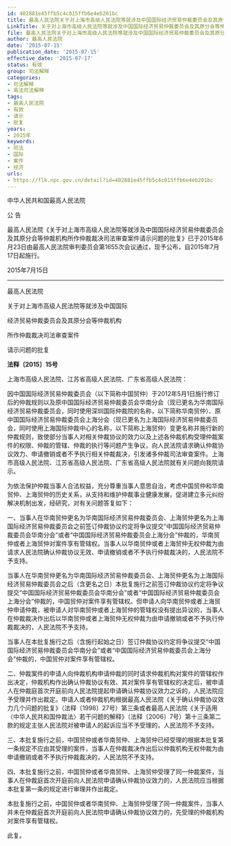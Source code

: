 ```yaml
---
id: 402881e45ffb5c4c015ffb6e4eb201bc
title: 最高人民法院关于对上海市高级人民法院等就涉及中国国际经济贸易仲裁委员会及其原分会等仲裁机构所作仲裁裁决司法审查案件请示问题的批复
LinkTitle: 关于对上海市高级人民法院等就涉及中国国际经济贸易仲裁委员会及其原分会等仲裁机构所作仲裁裁决司法审查案件请示问题的批复
file: 最高人民法院关于对上海市高级人民法院等就涉及中国国际经济贸易仲裁委员会及其原分会等仲裁机构所作仲裁裁决司法审查案件请示问题的批复_20150_402881e45ffb5c4c015ffb6e4eb201bc.docx
author: 最高人民法院
date: '2015-07-15'
publication_date: '2015-07-15'
effective_date: '2015-07-17'
status: 有效
group: 司法解释
categories:
- 司法解释
- 高法司法解释
tags:
- 最高人民法院
- 有效
- 请示
- 批复
years:
- 2015年
keywords:
- 司法
- 国际
- 案件
- 经济
urls:
- https://flk.npc.gov.cn/detail?id=402881e45ffb5c4c015ffb6e4eb201bc
---
```


中华人民共和国最高人民法院

公 告

最高人民法院《关于对上海市高级人民法院等就涉及中国国际经济贸易仲裁委员会及其原分会等仲裁机构所作仲裁裁决司法审查案件请示问题的批复》已于2015年6月23日由最高人民法院审判委员会第1655次会议通过，现予公布，自2015年7月17日起施行。

2015年7月15日

---

最高人民法院

关于对上海市高级人民法院等就涉及中国国际

经济贸易仲裁委员会及其原分会等仲裁机构

所作仲裁裁决司法审查案件

请示问题的批复

**法释〔2015〕15号**

上海市高级人民法院、江苏省高级人民法院、广东省高级人民法院：

因中国国际经济贸易仲裁委员会（以下简称中国贸仲）于2012年5月1日施行修订后的仲裁规则以及原中国国际经济贸易仲裁委员会华南分会（现已更名为华南国际经济贸易仲裁委员会，同时使用深圳国际仲裁院的名称，以下简称华南贸仲）、原中国国际经济贸易仲裁委员会上海分会（现已更名为上海国际经济贸易仲裁委员会，同时使用上海国际仲裁中心的名称，以下简称上海贸仲）变更名称并施行新的仲裁规则，致使部分当事人对相关仲裁协议的效力以及上述各仲裁机构受理仲裁案件的权限、仲裁的管辖、仲裁的执行等问题产生争议，向人民法院请求确认仲裁协议效力、申请撤销或者不予执行相关仲裁裁决，引发诸多仲裁司法审查案件。上海市高级人民法院、江苏省高级人民法院、广东省高级人民法院就有关问题向我院请示。

为依法保护仲裁当事人合法权益，充分尊重当事人意思自治，考虑中国贸仲和华南贸仲、上海贸仲的历史关系，从支持和维护仲裁事业健康发展，促进建立多元纠纷解决机制出发，经研究，对有关问题答复如下：

一、当事人在华南贸仲更名为华南国际经济贸易仲裁委员会、上海贸仲更名为上海国际经济贸易仲裁委员会之前签订仲裁协议约定将争议提交“中国国际经济贸易仲裁委员会华南分会”或者“中国国际经济贸易仲裁委员会上海分会”仲裁的，华南贸仲或者上海贸仲对案件享有管辖权。当事人以华南贸仲或者上海贸仲无权仲裁为由请求人民法院确认仲裁协议无效、申请撤销或者不予执行仲裁裁决的，人民法院不予支持。

当事人在华南贸仲更名为华南国际经济贸易仲裁委员会、上海贸仲更名为上海国际经济贸易仲裁委员会之后（含更名之日）本批复施行之前签订仲裁协议约定将争议提交“中国国际经济贸易仲裁委员会华南分会”或者“中国国际经济贸易仲裁委员会上海分会”仲裁的，中国贸仲对案件享有管辖权。但申请人向华南贸仲或者上海贸仲申请仲裁，被申请人对华南贸仲或者上海贸仲的管辖权没有提出异议的，当事人在仲裁裁决作出后以华南贸仲或者上海贸仲无权仲裁为由申请撤销或者不予执行仲裁裁决的，人民法院不予支持。

当事人在本批复施行之后（含施行起始之日）签订仲裁协议约定将争议提交“中国国际经济贸易仲裁委员会华南分会”或者“中国国际经济贸易仲裁委员会上海分会”仲裁的，中国贸仲对案件享有管辖权。

二、仲裁案件的申请人向仲裁机构申请仲裁的同时请求仲裁机构对案件的管辖权作出决定，仲裁机构作出确认仲裁协议有效、其对案件享有管辖权的决定后，被申请人在仲裁庭首次开庭前向人民法院提起申请确认仲裁协议效力之诉的，人民法院应予受理并作出裁定。申请人或者仲裁机构根据最高人民法院《关于确认仲裁协议效力几个问题的批复》（法释〔1998〕27号）第三条或者最高人民法院《关于适用〈中华人民共和国仲裁法〉若干问题的解释》（法释〔2006〕7号）第十三条第二款的规定主张人民法院对被申请人的起诉应当不予受理的，人民法院不予支持。

三、本批复施行之前，中国贸仲或者华南贸仲、上海贸仲已经受理的根据本批复第一条规定不应由其受理的案件，当事人在仲裁裁决作出后以仲裁机构无权仲裁为由申请撤销或者不予执行仲裁裁决的，人民法院不予支持。

四、本批复施行之前，中国贸仲或者华南贸仲、上海贸仲受理了同一仲裁案件，当事人在仲裁庭首次开庭前向人民法院申请确认仲裁协议效力的，人民法院应当根据本批复第一条的规定进行审理并作出裁定。

本批复施行之前，中国贸仲或者华南贸仲、上海贸仲受理了同一仲裁案件，当事人并未在仲裁庭首次开庭前向人民法院申请确认仲裁协议效力的，先受理的仲裁机构对案件享有管辖权。

此复。
